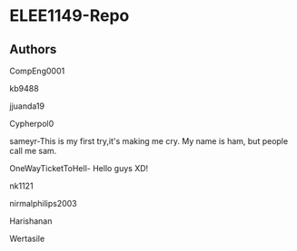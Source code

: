 # ELEE1149-Repo


## Authors
CompEng0001

kb9488

jjuanda19

Cypherpol0

sameyr-This is my first try,it's making me cry.
	My name is ham, but people call me sam.

OneWayTicketToHell-  Hello guys XD!

nk1121

nirmalphilips2003

Harishanan

Wertasile

